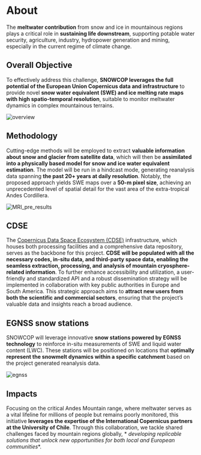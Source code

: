 # About

The **meltwater contribution** from snow and ice in mountainous regions plays a critical role in **sustaining life
downstream**, supporting potable water security, agriculture, industry, hydropower generation and mining, especially in
the current regime of climate change.

## Overall Objective

To effectively address this challenge, **SNOWCOP leverages the full potential of the European Union Copernicus data and
infrastructure** to provide novel **snow water equivalent (SWE) and ice melting rate maps with high spatio-temporal
resolution**, suitable to monitor meltwater dynamics in complex mountainous terrains.

![overview](/images/overall.png)

## Methodology

Cutting-edge methods will be employed to extract **valuable information about snow and glacier from satellite data**,
which will then be **assimilated into a physically based model for snow and ice water equivalent estimation**. The model
will be run in a hindcast mode, generating reanalysis data spanning **the past 20+ years at daily resolution**. Notably,
the proposed approach yields SWE maps over a **50-m pixel size**, achieving an unprecedented level of spatial detail for
the vast area of the extra-tropical Andes Cordillera.

![MRI_pre_results](/images/MRI_pre_results.png)

## CDSE

The [Copernicus Data Space Ecosystem (CDSE)][CDSE] infrastructure, which houses both processing facilities and a
comprehensive data repository, serves as the backbone for this project. **CDSE will be populated with all the necessary
codes, in-situ data, and third-party space data, enabling the seamless extraction, processing, and analysis of mountain
cryosphere-related information**. To further enhance accessibility and utilization, a user-friendly and standardized API
and a robust dissemination strategy will be implemented in collaboration with key public authorities in Europe and South
America. This strategic approach aims to **attract new users from both the scientific and commercial sectors**, ensuring
that the project’s valuable data and insights reach a broad audience.

## EGNSS snow stations

SNOWCOP will leverage innovative **snow stations powered by EGNSS technology** to reinforce in-situ measurements of SWE
and liquid water content (LWC). These stations will be positioned on locations that **optimally represent the snowmelt
dynamics within a specific catchment** based on the project generated reanalysis data.

![egnss](/images/egnss_station.png)

## Impacts

Focusing on the critical Andes Mountain range, where meltwater serves as a vital lifeline for millions of people but
remains poorly monitored, this initiative **leverages the expertise of the International Copernicus partners at the
University of Chile**. Through this collaboration, we tackle shared challenges faced by mountain regions globally, *
*developing replicable solutions that unlock new opportunities for both local and European communities**.


[CDSE]: https://dataspace.copernicus.eu/
